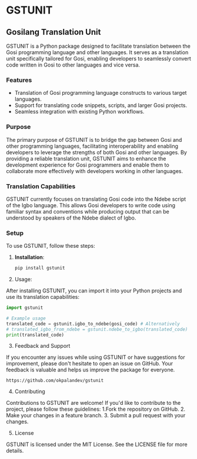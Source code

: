 # GSTUNIT

## Gosilang Translation Unit

GSTUNIT is a Python package designed to facilitate translation between the Gosi programming language and other languages. It serves as a translation unit specifically tailored for Gosi, enabling developers to seamlessly convert code written in Gosi to other languages and vice versa.

### Features

- Translation of Gosi programming language constructs to various target languages.
- Support for translating code snippets, scripts, and larger Gosi projects.
- Seamless integration with existing Python workflows.

### Purpose

The primary purpose of GSTUNIT is to bridge the gap between Gosi and other programming languages, facilitating interoperability and enabling developers to leverage the strengths of both Gosi and other languages. By providing a reliable translation unit, GSTUNIT aims to enhance the development experience for Gosi programmers and enable them to collaborate more effectively with developers working in other languages.

### Translation Capabilities

GSTUNIT currently focuses on translating Gosi code into the Ndebe script of the Igbo language. This allows Gosi developers to write code using familiar syntax and conventions while producing output that can be understood by speakers of the Ndebe dialect of Igbo.

### Setup

To use GSTUNIT, follow these steps:

1. **Installation**:

   ```bash
   pip install gstunit
   ```

2. Usage:

After installing GSTUNIT, you can import it into your Python projects and use its translation capabilities:

```py
import gstunit

# Example usage
translated_code = gstunit.igbo_to_ndebe(gosi_code) # Alternatively
# translated_igbo_from_ndebe = gstunit.ndebe_to_igbo(translated_code)
print(translated_code)
```

3. Feedback and Support

If you encounter any issues while using GSTUNIT or have suggestions for improvement, please don't hesitate to open an issue on GitHub. Your feedback is valuable and helps us improve the package for everyone.

```
https://github.com/okpalandev/gstunit
```

4. Contributing

Contributions to GSTUNIT are welcome! If you'd like to contribute to the project, please follow these guidelines:
1.Fork the repository on GitHub.
2.    Make your changes in a feature branch.
3.  Submit a pull request with your changes.


5. License

GSTUNIT is licensed under the MIT License. See the LICENSE file for more details.
